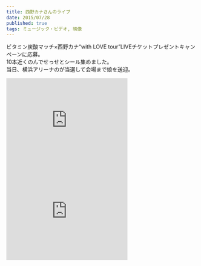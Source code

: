 ```yaml
---
title: 西野カナさんのライブ
date: 2015/07/28
published: true
tags: ミュージック・ビデオ, 映像
---
```


ビタミン炭酸マッチ×西野カナ“with LOVE tour”LIVEチケットプレゼントキャンペーンに応募。<br>
10本近くのんでせっせとシール集めました。<br>
当日、横浜アリーナのが当選して会場まで娘を送迎。<br>

<iframe class="mb10" width="320" height="240" src="https://www.youtube.com/embed/RY0VC4A4saE" frameborder="0" allowfullscreen></iframe>

<div class="itunes-link" data-itunes-id="1014439465"></div>

<iframe class="mb10" width="320" height="240" src="https://www.youtube.com/embed/sawxwunW7G0?list=RDsawxwunW7G0" frameborder="0" allowfullscreen></iframe>

<div class="itunes-link" data-itunes-id="910119897"></div>

